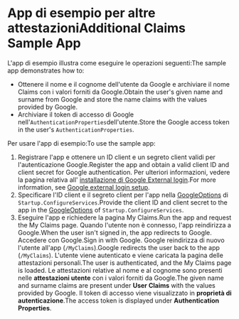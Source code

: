 # <a name="additional-claims-sample-app"></a><span data-ttu-id="5a13e-101">App di esempio per altre attestazioni</span><span class="sxs-lookup"><span data-stu-id="5a13e-101">Additional Claims Sample App</span></span>

<span data-ttu-id="5a13e-102">L'app di esempio illustra come eseguire le operazioni seguenti:</span><span class="sxs-lookup"><span data-stu-id="5a13e-102">The sample app demonstrates how to:</span></span>

* <span data-ttu-id="5a13e-103">Ottenere il nome e il cognome dell'utente da Google e archiviare il nome Claims con i valori forniti da Google.</span><span class="sxs-lookup"><span data-stu-id="5a13e-103">Obtain the user's given name and surname from Google and store the name claims with the values provided by Google.</span></span>
* <span data-ttu-id="5a13e-104">Archiviare il token di accesso di Google nell'`AuthenticationProperties`dell'utente.</span><span class="sxs-lookup"><span data-stu-id="5a13e-104">Store the Google access token in the user's `AuthenticationProperties`.</span></span>

<span data-ttu-id="5a13e-105">Per usare l'app di esempio:</span><span class="sxs-lookup"><span data-stu-id="5a13e-105">To use the sample app:</span></span>

1. <span data-ttu-id="5a13e-106">Registrare l'app e ottenere un ID client e un segreto client validi per l'autenticazione Google.</span><span class="sxs-lookup"><span data-stu-id="5a13e-106">Register the app and obtain a valid client ID and client secret for Google authentication.</span></span> <span data-ttu-id="5a13e-107">Per ulteriori informazioni, vedere la pagina relativa all' [installazione di Google External login](https://docs.microsoft.com/aspnet/core/security/authentication/social/google-logins).</span><span class="sxs-lookup"><span data-stu-id="5a13e-107">For more information, see [Google external login setup](https://docs.microsoft.com/aspnet/core/security/authentication/social/google-logins).</span></span>
1. <span data-ttu-id="5a13e-108">Specificare l'ID client e il segreto client per l'app nella [GoogleOptions](https://docs.microsoft.com/dotnet/api/microsoft.aspnetcore.authentication.google.googleoptions) di `Startup.ConfigureServices`.</span><span class="sxs-lookup"><span data-stu-id="5a13e-108">Provide the client ID and client secret to the app in the [GoogleOptions](https://docs.microsoft.com/dotnet/api/microsoft.aspnetcore.authentication.google.googleoptions) of `Startup.ConfigureServices`.</span></span>
1. <span data-ttu-id="5a13e-109">Eseguire l'app e richiedere la pagina My Claims.</span><span class="sxs-lookup"><span data-stu-id="5a13e-109">Run the app and request the My Claims page.</span></span> <span data-ttu-id="5a13e-110">Quando l'utente non è connesso, l'app reindirizza a Google.</span><span class="sxs-lookup"><span data-stu-id="5a13e-110">When the user isn't signed in, the app redirects to Google.</span></span> <span data-ttu-id="5a13e-111">Accedere con Google.</span><span class="sxs-lookup"><span data-stu-id="5a13e-111">Sign in with Google.</span></span> <span data-ttu-id="5a13e-112">Google reindirizza di nuovo l'utente all'app (`/MyClaims`).</span><span class="sxs-lookup"><span data-stu-id="5a13e-112">Google redirects the user back to the app (`/MyClaims`).</span></span> <span data-ttu-id="5a13e-113">L'utente viene autenticato e viene caricata la pagina delle attestazioni personali.</span><span class="sxs-lookup"><span data-stu-id="5a13e-113">The user is authenticated, and the My Claims page is loaded.</span></span> <span data-ttu-id="5a13e-114">Le attestazioni relative al nome e al cognome sono presenti nelle **attestazioni utente** con i valori forniti da Google.</span><span class="sxs-lookup"><span data-stu-id="5a13e-114">The given name and surname claims are present under **User Claims** with the values provided by Google.</span></span> <span data-ttu-id="5a13e-115">Il token di accesso viene visualizzato in **proprietà di autenticazione**.</span><span class="sxs-lookup"><span data-stu-id="5a13e-115">The access token is displayed under **Authentication Properties**.</span></span>
